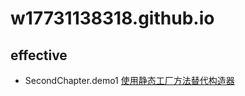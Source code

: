 # w17731138318.github.io
## effective
* SecondChapter.demo1 <a href="https://github.com/w17731138318/w17731138318.github.io/tree/master/effective/src">使用静态工厂方法替代构造器</a>

